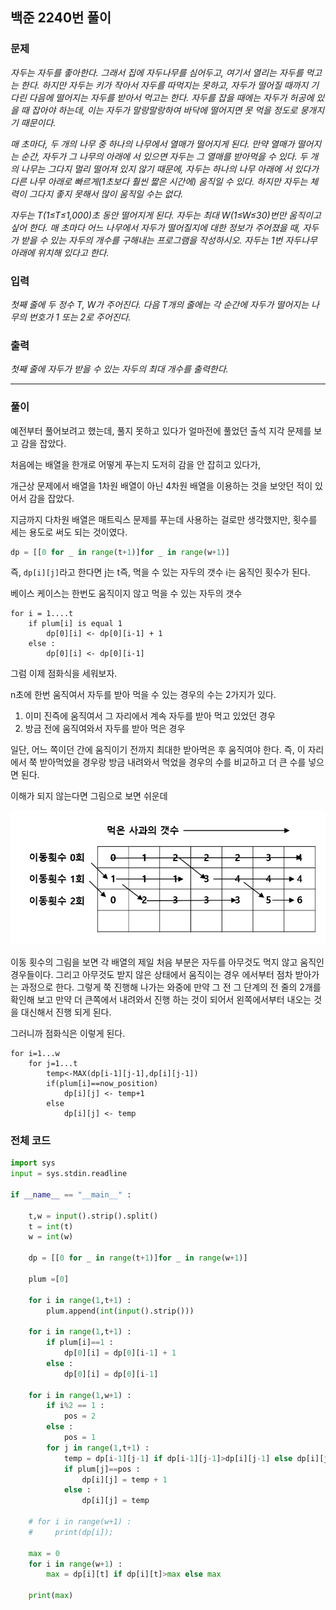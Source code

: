 ## 백준 2240번 풀이

### 문제

*자두는 자두를 좋아한다. 그래서 집에 자두나무를 심어두고, 여기서 열리는 자두를 먹고는 한다. 하지만 자두는 키가 작아서 자두를 따먹지는 못하고, 자두가 떨어질 때까지 기다린 다음에 떨어지는 자두를 받아서 먹고는 한다. 자두를 잡을 때에는 자두가 허공에 있을 때 잡아야 하는데, 이는 자두가 말랑말랑하여 바닥에 떨어지면 못 먹을 정도로 뭉개지기 때문이다.*

*매 초마다, 두 개의 나무 중 하나의 나무에서 열매가 떨어지게 된다. 만약 열매가 떨어지는 순간, 자두가 그 나무의 아래에 서 있으면 자두는 그 열매를 받아먹을 수 있다. 두 개의 나무는 그다지 멀리 떨어져 있지 않기 때문에, 자두는 하나의 나무 아래에 서 있다가 다른 나무 아래로 빠르게(1초보다 훨씬 짧은 시간에) 움직일 수 있다. 하지만 자두는 체력이 그다지 좋지 못해서 많이 움직일 수는 없다.*

*자두는 T(1≤T≤1,000)초 동안 떨어지게 된다. 자두는 최대 W(1≤W≤30)번만 움직이고 싶어 한다. 매 초마다 어느 나무에서 자두가 떨어질지에 대한 정보가 주어졌을 때, 자두가 받을 수 있는 자두의 개수를 구해내는 프로그램을 작성하시오. 자두는 1번 자두나무 아래에 위치해 있다고 한다.*



### 입력

*첫째 줄에 두 정수 T, W가 주어진다. 다음 T개의 줄에는 각 순간에 자두가 떨어지는 나무의 번호가 1 또는 2로 주어진다.*



### 출력

*첫째 줄에 자두가 받을 수 있는 자두의 최대 개수를 출력한다.*

***



### 풀이

예전부터 풀어보려고 했는데, 풀지 못하고 있다가 얼마전에 풀었던 출석 지각 문제를 보고 감을 잡았다.

처음에는 배열을 한개로 어떻게 푸는지 도저히 감을 안 잡히고 있다가,

개근상 문제에서 배열을 1차원 배열이 아닌 4차원 배열을 이용하는 것을 보앗던 적이 있어서 감을 잡았다.



지금까지 다차원 배열은 매트릭스 문제를 푸는데 사용하는 걸로만 생각했지만, 횟수를 세는 용도로 써도 되는 것이였다.

```python
dp = [[0 for _ in range(t+1)]for _ in range(w+1)]
```

즉, `dp[i][j]`라고 한다면 j는 t즉, 먹을 수 있는 자두의 갯수 i는 움직인 횟수가 된다.



베이스 케이스는 한번도 움직이지 않고 먹을 수 있는 자두의 갯수

```pseudocode
for i = 1....t 
	if plum[i] is equal 1 
		dp[0][i] <- dp[0][i-1] + 1
	else :
		dp[0][i] <- dp[0][i-1]
```



그럼 이제 점화식을 세워보자.

n초에 한번 움직여서 자두를 받아 먹을 수 있는 경우의 수는 2가지가 있다.

1. 이미 진즉에 움직여서 그 자리에서 계속 자두를 받아 먹고 있었던 경우
2. 방금 전에 움직여와서 자두를 받아 먹은 경우

일단, 어느 쪽이던 간에 움직이기 전까지 최대한 받아먹은 후 움직여야 한다. 즉, 이 자리에서 쭉 받아먹었을 경우랑 방금 내려와서 먹었을 경우의 수를 비교하고 더 큰 수를 넣으면 된다.



이해가 되지 않는다면 그림으로 보면 쉬운데

![그림1](./그림1.jpg)

이동 횟수의 그림을 보면 각 배열의 제일 처음 부분은 자두를 아무것도 먹지 않고 움직인 경우들이다. 그리고 아무것도 받지 않은 상태에서 움직이는 경우 에서부터 점차 받아가는 과정으로 한다. 그렇게 쭉 진행해 나가는 와중에 만약 그 전 그 단계의 전 줄의 2개를 확인해 보고 만약 더 큰쪽에서 내려와서 진행 하는 것이 되어서 왼쪽에서부터 내오는 것을 대신해서 진행 되게 된다.

그러니까 점화식은 이렇게 된다.

```pseudocode
for i=1...w
	for j=1...t
		temp<-MAX(dp[i-1][j-1],dp[i][j-1])
		if(plum[i]==now_position)
			dp[i][j] <- temp+1
		else
			dp[i][j] <- temp
```





### 전체 코드

```python
import sys
input = sys.stdin.readline

if __name__ == "__main__" :

    t,w = input().strip().split()
    t = int(t)
    w = int(w)

    dp = [[0 for _ in range(t+1)]for _ in range(w+1)]

    plum =[0]

    for i in range(1,t+1) :
        plum.append(int(input().strip()))

    for i in range(1,t+1) :
        if plum[i]==1 :
            dp[0][i] = dp[0][i-1] + 1
        else :
            dp[0][i] = dp[0][i-1]

    for i in range(1,w+1) :
        if i%2 == 1 :
            pos = 2
        else :
            pos = 1
        for j in range(1,t+1) :
            temp = dp[i-1][j-1] if dp[i-1][j-1]>dp[i][j-1] else dp[i][j-1]
            if plum[j]==pos :
                dp[i][j] = temp + 1
            else :
                dp[i][j] = temp

    # for i in range(w+1) :
    #     print(dp[i]);

    max = 0
    for i in range(w+1) :
        max = dp[i][t] if dp[i][t]>max else max

    print(max)
```

